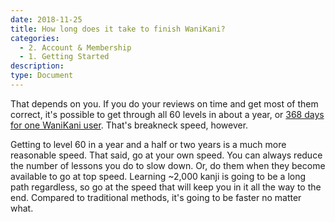 ```yaml
---
date: 2018-11-25
title: How long does it take to finish WaniKani?
categories:
  - 2. Account & Membership
  - 1. Getting Started
description:
type: Document
---
```

That depends on you. If you do your reviews on time and get most of them correct, it's possible to get through all 60 levels in about a year, or [368 days for one WaniKani user](https://community.wanikani.com/t/my-journey-of-368-days-the-wk-ultimate-guide/31318). That's breakneck speed, however.

Getting to level 60 in a year and a half or two years is a much more reasonable speed. That said, go at your own speed. You can always reduce the number of lessons you do to slow down. Or, do them when they become available to go at top speed. Learning ~2,000 kanji is going to be a long path regardless, so go at the speed that will keep you in it all the way to the end. Compared to traditional methods, it's going to be faster no matter what.
